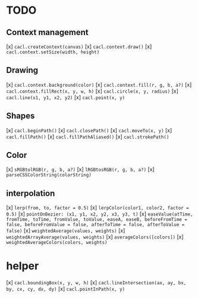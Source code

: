 # TODO
## Context management
[x] `cacl.createContext(canvas)`
[x] `cacl.context.draw()`
[x] `cacl.context.setSize(width, height)`

## Drawing
[x] `cacl.context.background(color)`
[x] `cacl.context.fill(r, g, b, a?)`
[x] `cacl.context.fillRect(x, y, w, h)`
[x] `cacl.circle(x, y, radius)`
[x] `cacl.line(x1, y1, x2, y2)`
[x] `cacl.point(x, y)`

## Shapes
[x] `cacl.beginPath()`
[x] `cacl.closePath()`
[x] `cacl.moveTo(x, y)`
[x] `cacl.fillPath()`
[x] `cacl.fillPathAliased()`
[x] `cacl.strokePath()`

## Color
[x] `sRGBtolRGB(r, g, b, a?)`
[x] `lRGBtosRGB(r, g, b, a?)`
[x] `parseCSSColorString(colorString)`

## interpolation
[x] `lerp(from, to, factor = 0.5)`
[x] `lerpColor(color1, color2, factor = 0.5)`
[x] `pointOnBezier: (x1, y1, x2, y2, x3, y3, t)`
[x] `easeValue(atTime, fromTime, toTime, fromValue, toValue, easeA, easeB, beforeFromTime = false, beforeFromValue = false, afterToTime = false, afterToValue = false)`
[x] `weightedAverage(values, weights)`
[x] `weightedArrayAverage(values, weights)`
[x] `averageColors([colors])`
[x] `weightedAverageColors(colors, weights)`

# helper
[x] `cacl.boundingBox(x, y, w, h)`
[x] `cacl.lineIntersection(ax, ay, bx, by, cx, cy, dx, dy)`
[x] `cacl.pointInPath(x, y)`
